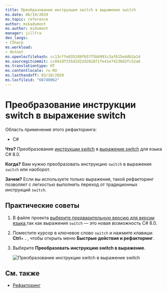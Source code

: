 ```yaml
---
title: Преобразование инструкции switch в выражение switch
ms.date: 06/19/2019
ms.topic: reference
author: mikadumont
ms.author: midumont
manager: jillfra
dev_langs:
- CSharp
ms.workload:
- dotnet
ms.openlocfilehash: cc13cffe8352d9fb57f5bb991c3af615eddb2a14
ms.sourcegitcommit: cc841df335d1d22d281871fe41e74238d2fc52a6
ms.translationtype: HT
ms.contentlocale: ru-RU
ms.lasthandoff: 03/18/2020
ms.locfileid: "68740062"
---
```

# <a name="convert-switch-statement-to-switch-expression"></a>Преобразование инструкции switch в выражение switch

Область применения этого рефакторинга:

- C#

**Что?** Преобразование [инструкции switch](/dotnet/csharp/language-reference/keywords/switch) в [выражение switch](/dotnet/csharp/whats-new/csharp-8#switch-expressions) для языка C# 8.0.

**Когда?** Вам нужно преобразовать инструкцию `switch` в выражение `switch` или наоборот. 

**Зачем?** Если вы используете только выражения, такой рефакторинг позволяет с легкостью выполнить переход от традиционных инструкций `switch`.

## <a name="how-to"></a>Практические советы

1. В файле проекта [выберите предварительную версию для версии языка](/dotnet/csharp/language-reference/configure-language-version#edit-the-project-file),так как выражения `switch` — это новая возможность C# 8.0.
2. Поместите курсор в ключевое слово `switch` и нажмите клавиши **Ctrl**+ **.** , чтобы открыть меню **Быстрые действия и рефакторинг**.
3. Выберите **Преобразовать инструкцию switch в выражение**.

   ![Преобразование инструкции switch в выражение switch](media/convert-switch-statement-to-switch-expression.png) 

## <a name="see-also"></a>См. также

- [Рефакторинг](../refactoring-in-visual-studio.md)
